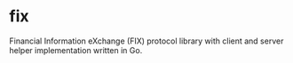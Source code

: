 # fix
Financial Information eXchange (FIX) protocol library with client and server helper implementation written in Go.

